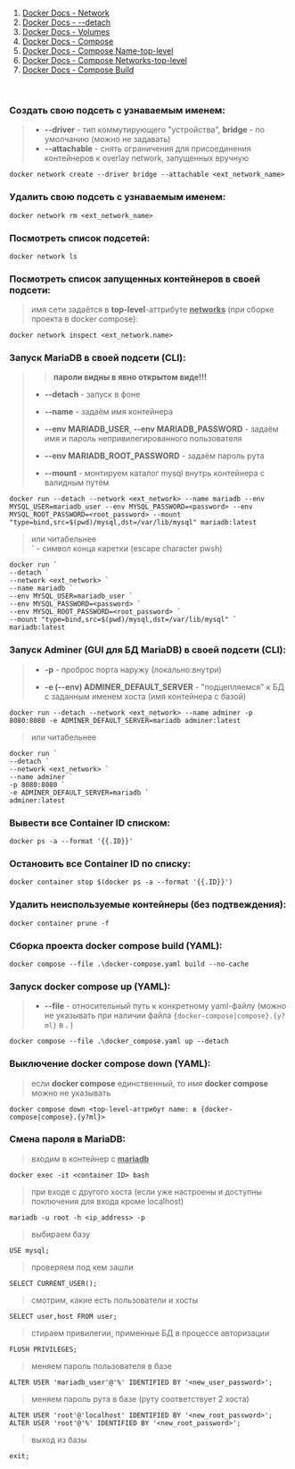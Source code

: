 1. [Docker Docs - Network](https://docs.docker.com/reference/cli/docker/network/create/)
2. [Docker Docs - --detach](https://docs.docker.com/reference/cli/docker/container/run/#detach)
3. [Docker Docs - Volumes](https://docs.docker.com/storage/volumes/#start-a-container-with-a-volume)
4. [Docker Docs - Compose](https://docs.docker.com/reference/cli/docker/compose/)
5. [Docker Docs - Compose Name-top-level](https://docs.docker.com/compose/compose-file/04-version-and-name/#name-top-level-element)
6. [Docker Docs - Compose Networks-top-level](https://docs.docker.com/compose/compose-file/06-networks/)
7. [Docker Docs - Compose Build](https://docs.docker.com/compose/compose-file/build/)
<br>

### Создать свою подсеть с узнаваемым именем:

> * **--driver** - тип коммутирующего "устройства", **bridge** - по умолчанию (можно не задавать)
> * **--attachable** - снять ограничения для присоединения контейнеров к overlay network, запущенных вручную

    docker network create --driver bridge --attachable <ext_network_name>

### Удалить свою подсеть с узнаваемым именем:
    
    docker network rm <ext_network_name>

### Посмотреть список подсетей:

    docker network ls

### Посмотреть список запущенных контейнеров в своей подсети:
    
> имя сети задаётся в **top-level**-аттрибуте <ins>**networks**</ins> (при сборке проекта в docker compose):

    docker network inspect <ext_network.name>

### Запуск MariaDB в своей подсети (CLI):

>> **пароли видны в явно открытом виде!!!**
> 
> * **--detach** - запуск в фоне
> 
> * **--name** - задаём имя контейнера
> 
> * **--env MARIADB_USER**, **--env MARIADB_PASSWORD** - задаём имя и пароль непривилегированного пользователя
> 
> * **--env MARIADB_ROOT_PASSWORD** - задаём пароль рута
> 
> * **--mount** - монтируем каталог mysql внутрь контейнера с валидным путём

    docker run --detach --network <ext_network> --name mariadb --env MYSQL_USER=mariadb_user --env MYSQL_PASSWORD=<password> --env MYSQL_ROOT_PASSWORD=<root_password> --mount "type=bind,src=$(pwd)/mysql,dst=/var/lib/mysql" mariadb:latest

> или читабельнее<br>
> **`** - символ конца каретки (escape character pwsh)

    docker run `
    --detach `
    --network <ext_network> `
    --name mariadb `
    --env MYSQL_USER=mariadb_user `
    --env MYSQL_PASSWORD=<password> `
    --env MYSQL_ROOT_PASSWORD=<root_password> `
    --mount "type=bind,src=$(pwd)/mysql,dst=/var/lib/mysql" `
    mariadb:latest

### Запуск Adminer (GUI для БД MariaDB) в своей подсети (CLI):

> * **-p** - проброс порта наружу (локально:внутри)
> 
> * **-e (--env) ADMINER_DEFAULT_SERVER** - "подцепляемся" к БД с заданным именем хоста (имя контейнера с базой)

    docker run --detach --network <ext_network> --name adminer -p 8080:8080 -e ADMINER_DEFAULT_SERVER=mariadb adminer:latest

> или читабельнее

    docker run `
    --detach `
    --network <ext_network> `
    --name adminer `
    -p 8080:8080 `
    -e ADMINER_DEFAULT_SERVER=mariadb `
    adminer:latest

### Вывести все Container ID списком:
    
    docker ps -a --format '{{.ID}}'

### Остановить все Container ID по списку:

    docker container stop $(docker ps -a --format '{{.ID}}')

### Удалить неиспользуемые контейнеры (без подтвеждения):

    docker container prune -f

### Сборка проекта docker compose build (YAML):

    docker compose --file .\docker-compose.yaml build --no-cache

### Запуск docker compose up (YAML):

> * **--file** - относительный путь к конкретному yaml-файлу (можно не указывать при наличии файла `{docker-compose|compose}.{y?ml}` в **.** )
    
    docker compose --file .\docker_compose.yaml up --detach

### Выключение docker compose down (YAML):

> если **docker compose** единственный, то *имя* **docker compose** можно не указывать

    docker compose down <top-level-аттрибут name: в {docker-compose|compose}.{y?ml}>

### Смена пароля в MariaDB:

> входим в контейнер с <ins>**mariadb**</ins>

    docker exec -it <container ID> bash

> при входе с другого хоста (если уже настроены и доступны поключения для входа кроме localhost)

    mariadb -u root -h <ip_address> -p

> выбираем базу

    USE mysql;

> проверяем под кем зашли

    SELECT CURRENT_USER();

> смотрим, какие есть пользователи и хосты

    SELECT user,host FROM user;

> стираем привилегии, применные БД в процессе авторизации

    FLUSH PRIVILEGES;

> меняем пароль пользователя в базе

    ALTER USER 'mariadb_user'@'%' IDENTIFIED BY '<new_user_password>';


> меняем пароль рута в базе (руту соответствует 2 хоста)

    ALTER USER 'root'@'localhost' IDENTIFIED BY '<new_root_password>';
    ALTER USER 'root'@'%' IDENTIFIED BY '<new_root_password>';

> выход из базы

    exit; 
